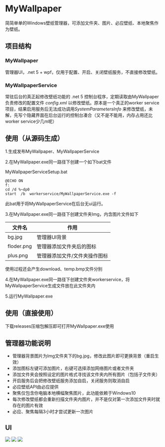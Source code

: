 # MyWallpaper
简简单单的Windows壁纸管理器，可添加文件夹、图片、必应壁纸、本地聚焦作为壁纸。

## 项目结构

### MyWallpaper
管理器UI，.net 5 + wpf，仅用于配置、开启、关闭壁纸服务，不直接修改壁纸。

### MyWallpaperService
常驻后台的真正起修改壁纸功能的 .net 5 控制台程序，定期读取由MyWallpaper负责修改的配置文件 *config.xml* 以修改壁纸。原本是一个真正的worker service项目，结果启用服务后无法成功调用*SystemParametersInfo* 来修改壁纸，未解，先写个隐藏界面在后台运行的控制台凑合（又不是不能用，内存占用还比worker service少几m呢）

## 使用（从源码生成）

1.生成发布MyWallpaper、MyWallpaperService

2.在MyWallpaper.exe同一路径下创建一个如下bat文件

MyWallpaperServiceSetup.bat
```
@ECHO ON  
f: 
cd /d %~dp0
start  /b  workerservice/MyWallpaperService.exe -f  
```

此bat用于将MyWallpaperService在后台无ui运行。

3.在MyWallpaper.exe同一路径下创建文件夹Img，内含图片文件如下


| 文件名 | 作用 |
| ------- | ------- |
|bg.jpg|管理器UI背景|
|floder.png|管理器添加文件夹后的图标|
|plus.png|管理器添加文件/文件夹操作图标|

使用过程还会产生download、temp.bmp文件分别

4.在MyWallpaper.exe同一路径下创建文件夹workerservice，将MyWallpaperService生成文件放在此文件夹内

5.运行MyWallpaper.exe

## 使用（直接使用）

下载releases压缩包解压即可打开MyWallpaper.exe使用

## 管理器功能说明

- 管理器背景图片为Img文件夹下的bg.jpg，修改此图片即可更换背景（重启生效）
- 添加图标左键可添加图片，右键可选择添加网络图片或者文件夹
- 添加文件夹会按照设定的图片格式寻找该文件夹内所有图片（包括子文件夹）
- 开启服务后会把修改壁纸服务添加自启，关闭服务则取消自启
- 必应壁纸API由必应提供
- 聚焦仅包含你电脑本地横幅聚焦图片，此功能依赖于Windows10
- 每次修改壁纸都会重新扫描文件夹内图片，并不是仅对第一次添加文件夹时就存在的图片有效
- 必应、聚焦每隔3小时才尝试更新一次图片


## UI

![](http://src.qedsd.club/MyWallpaper1.png)
![](http://src.qedsd.club/MyWallpaper2.png)
![](http://src.qedsd.club/MyWallpaper3.png)
